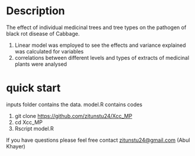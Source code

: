 # Description
The effect of individual medicinal trees and tree types on the pathogen of black rot disease of Cabbage.

1. Linear model was employed to see the effects and variance explained was calculated for variables
2. correlations between different levels and types of extracts of medicinal plants were analysed

# quick start
inputs folder contains the data. model.R contains codes

1. git clone https://github.com/zitunstu24/Xcc_MP
2. cd Xcc_MP
3. Rscript model.R

If you have questions please feel free contact zitunstu24@gmail.com (Abul Khayer)
